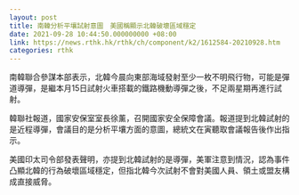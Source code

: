 ```yaml
---
layout: post
title: 南韓分析平壤試射意圖　美國稱顯示北韓破壞區域穩定
date: 2021-09-28 10:44:50.000000000 +08:00
link: https://news.rthk.hk/rthk/ch/component/k2/1612584-20210928.htm
categories: rthk
---
```


南韓聯合參謀本部表示，北韓今晨向東部海域發射至少一枚不明飛行物，可能是彈道導彈，是繼本月15日試射火車搭載的鐵路機動導彈之後，不足兩星期再進行試射。

韓聯社報道，國家安保室室長徐薰，召開國家安全保障會議。報道提到北韓試射的是近程導彈，會議目的是分析平壤方面的意圖，總統文在寅聽取會議報告後作出指示。

美國印太司令部發表聲明，亦提到北韓試射的是導彈，美軍注意到情況，認為事件凸顯北韓的行為破壞區域穩定，但指北韓今次試射不會對美國人員、領土或盟友構成直接威脅。
